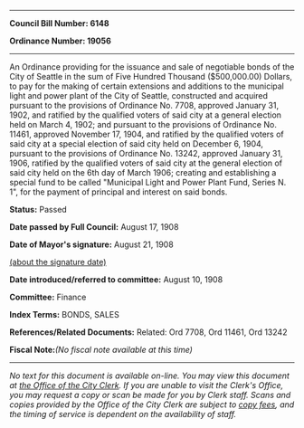 

********

**Council Bill Number: 6148**
   
**Ordinance Number: 19056**
********

 An Ordinance providing for the issuance and sale of negotiable bonds of the City of Seattle in the sum of Five Hundred Thousand ($500,000.00) Dollars, to pay for the making of certain extensions and additions to the municipal light and power plant of the City of Seattle, constructed and acquired pursuant to the provisions of Ordinance No. 7708, approved January 31, 1902, and ratified by the qualified voters of said city at a general election held on March 4, 1902; and pursuant to the provisions of Ordinance No. 11461, approved November 17, 1904, and ratified by the qualified voters of said city at a special election of said city held on December 6, 1904, pursuant to the provisions of Ordinance No. 13242, approved January 31, 1906, ratified by the qualified voters of said city at the general election of said city held on the 6th day of March 1906; creating and establishing a special fund to be called "Municipal Light and Power Plant Fund, Series N. 1", for the payment of principal and interest on said bonds.

**Status:** Passed
   
**Date passed by Full Council:** August 17, 1908
   
**Date of Mayor's signature:** August 21, 1908
   
[(about the signature date)](/~public/approvaldate.htm)
   
   
   
**Date introduced/referred to committee:** August 10, 1908
   
**Committee:** Finance
   
   
**Index Terms:** BONDS, SALES

**References/Related Documents:** Related: Ord 7708, Ord 11461, Ord 13242

**Fiscal Note:**_(No fiscal note available at this time)_
********

_No text for this document is available on-line. You may view this document at [the Office of the City Clerk](http://www.seattle.gov/leg/clerk/contactUs.htm). If you are unable to visit the Clerk's Office, you may request a copy or scan be made for you by Clerk staff. Scans and copies provided by the Office of the City Clerk are subject to [copy fees](http://clerk.seattle.gov/~public/clerkfees.htm), and the timing of service is dependent on the availability of staff._

